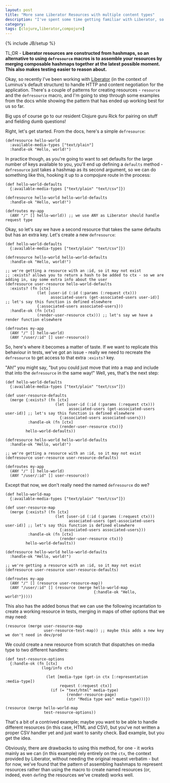 ```yaml
---
layout: post
title: "More sane Liberator Resources with multiple content types"
description: "I've spent some time getting familiar with Liberator, so here's some thoughts..."
category: 
tags: [clojure,liberator,compojure]
---
```

{% include JB/setup %}

TL;DR - **Liberator resources are constructed from hashmaps, so an alternative to using `defresource` macros is to assemble your resources by merging composable hashmaps together at the latest possible moment. This also makes testing easier to reason about.**

Okay, so recently I've been working with [Liberator](https://clojure-liberator.github.io/liberator) (in the context of Luminus's default structure) to handle HTTP and content negotiation for the application. There's a couple of patterns for creating resources - `resource` and the `defresource` macro, and I'm going to step through some examples from the docs while showing the pattern that has ended up working best for us so far.

Big ups of course go to our resident Clojure guru Rick for pairing on stuff and fielding dumb questions!

Right, let's get started. From the docs, here's a simple `defresource`:

```
(defresource hello-world
  :available-media-types ["text/plain"]
  :handle-ok "Hello, world!")
```

In practice though, as you're going to want to set defaults for the large number of keys available to you, you'll end up defining a `defaults` method - `defresource` just takes a hashmap as its second argument, so we can do something like this, hooking it up to a compojure route in the process:

```
(def hello-world-defaults
  {:available-media-types ["text/plain" "text/csv"]})

(defresource hello-world hello-world-defaults
  :handle-ok "Hello, world!")

(defroutes my-app
  (ANY "/" [] hello-world)) ;; we use ANY as Liberator should handle request type
```

Okay, so let's say we have a second resource that takes the same defaults but has an extra key. Let's create a new `defresource`:

```
(def hello-world-defaults
  {:available-media-types ["text/plain" "text/csv"]})

(defresource hello-world hello-world-defaults
  :handle-ok "Hello, world!")

;; we're getting a resource with an :id, so it may not exist
;; :exists? allows you to return a hash to be added to ctx - so we are adding in, say some extra info about the user
(defresource user-resource hello-world-defaults
  :exists? (fn [ctx]
              (let [user-id (:id (:params (:request ctx)))
                    associated-users (get-associated-users user-id)] ;; let's say this function is defined elsewhere
              {:associated-users associated-users}))
  :handle-ok (fn [ctx]
              (render-user-resource ctx))) ;; let's say we have a render function elsewhere

(defroutes my-app
  (ANY "/" [] hello-world)
  (ANY "/user/:id" [] user-resource))
```

So, here's where it becomes a matter of taste. If we want to replicate this behaviour in tests, we've got an issue - really we need to recreate the `defresource` to get access to that extra `:exists?` key. 

"Ah!" you might say, "but you could just move that into a map and include that into the `defresource` in the same way!" Well, yes, that's the next step:

```
(def hello-world-defaults
  {:available-media-types ["text/plain" "text/csv"]})

(def user-resource-defaults
  (merge {:exists? (fn [ctx]
                      (let [user-id (:id (:params (:request ctx)))
                            associated-users (get-associated-users user-id)] ;; let's say this function is defined elsewhere
                        {:associated-users associated-users}))
          :handle-ok (fn [ctx]
                        (render-user-resource ctx))}
         hello-world-defaults))

(defresource hello-world hello-world-defaults
  :handle-ok "Hello, world!")

;; we're getting a resource with an :id, so it may not exist
(defresource user-resource user-resource-defaults)

(defroutes my-app
  (ANY "/" [] hello-world)
  (ANY "/user/:id" [] user-resource))
```

Except that now, we don't really need the named `defresource` do we? 

```
(def hello-world-map
  {:available-media-types ["text/plain" "text/csv"]})

(def user-resource-map
  (merge {:exists? (fn [ctx]
                      (let [user-id (:id (:params (:request ctx)))
                            associated-users (get-associated-users user-id)] ;; let's say this function is defined elsewhere
                        {:associated-users associated-users}))
          :handle-ok (fn [ctx]
                        (render-user-resource ctx))}
         hello-world-defaults))

(defresource hello-world hello-world-defaults
  :handle-ok "Hello, world!")

;; we're getting a resource with an :id, so it may not exist
(defresource user-resource user-resource-defaults)

(defroutes my-app
  (ANY "/" [] (resource user-resource-map))
  (ANY "/user/:id" [] (resource (merge hello-world-map
                                       {:handle-ok "Hello, world!"}))))
```

This also has the added bonus that we can use the following incantation to create a working resource in tests, merging in maps of other options that we may need:

```
(resource (merge user-resource-map
                 user-resource-test-map)) ;; maybe this adds a new key we don't need in dev/prod 
```

We could create a new resource from scratch that dispatches on media type to two different handlers:

```
(def test-resource-options
  {:handle-ok (fn [ctx]
                (log/info ctx)

                  (let [media-type (get-in ctx [:representation :media-type])
                        request (:request ctx)]
                    (if (= "text/html" media-type)
                           (render-resource-page)
                           (str "Media type was" media-type)))})

(resource (merge hello-world-map
                 test-resource-options))
```

That's a bit of a contrived example; maybe you want to be able to handle different resources (in this case, HTML and CSV), but you've not written a proper CSV handler yet and just want to sanity check. Bad example, but you get the idea.

Obviously, there are drawbacks to using this method, for one - it works mainly as we can (in this example) rely entirely on the `ctx`, the context provided by Liberator, without needing the original request verbatim - but for now, we've found that the pattern of assembling hashmaps to represent resources rather than using the macro to create named resources (or, indeed, even `def`ing the resources we've created) works well.

